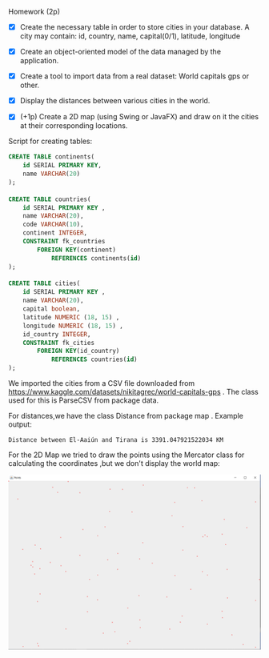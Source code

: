 Homework (2p)

- [x] Create the necessary table in order to store cities in your database. A city may contain: id, country, name, capital(0/1), latitude, longitude

- [x] Create an object-oriented model of the data managed by the application.

- [x] Create a tool to import data from a real dataset: World capitals gps or other.

- [x] Display the distances between various cities in the world.

- [x] (+1p) Create a 2D map (using Swing or JavaFX) and draw on it the cities at their corresponding locations.

Script for creating tables:

```sql
CREATE TABLE continents(
    id SERIAL PRIMARY KEY, 
    name VARCHAR(20)
);

CREATE TABLE countries(
    id SERIAL PRIMARY KEY , 
    name VARCHAR(20), 
    code VARCHAR(10), 
    continent INTEGER, 
    CONSTRAINT fk_countries
        FOREIGN KEY(continent)
            REFERENCES continents(id)
);

CREATE TABLE cities(
    id SERIAL PRIMARY KEY , 
    name VARCHAR(20), 
    capital boolean, 
    latitude NUMERIC (18, 15) ,
    longitude NUMERIC (18, 15) ,
    id_country INTEGER,
    CONSTRAINT fk_cities
        FOREIGN KEY(id_country)
            REFERENCES countries(id)
);
```

We imported the cities from a CSV file downloaded from https://www.kaggle.com/datasets/nikitagrec/world-capitals-gps . The class used for this is ParseCSV from package data.

For distances,we have the class Distance from package map . Example output:

```
Distance between El-Aaiún and Tirana is 3391.047921522034 KM 
```

For the 2D Map we tried to draw the points using the Mercator class for calculating the coordinates ,but we don't display the world map:

![img.png](img.png)
